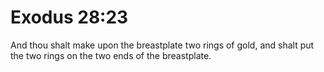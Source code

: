 # Exodus 28:23

And thou shalt make upon the breastplate two rings of gold, and shalt put the two rings on the two ends of the breastplate.
